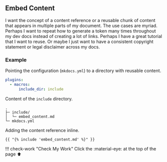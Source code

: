 ## Embed Content

I want the concept of a content reference or a reusable chunk of content that appears in multiple parts of my document. The use cases are myriad. Perhaps I want to repeat how to generate a token many times throughout my dev docs instead of creating a lot of links. Perhaps I have a great tutorial that I want to reuse. Or maybe I just want to have a consistent copyright statement or legal disclaimer across my docs.

### Example

Pointing the configuration (`mkdocs.yml`) to a directory with reusable content.

```yaml
plugins:
  - macros:
      include_dir: include
```

Content of the `include` directory.

``` { .sh .no-copy }
.
├─ include/
│  └─ embed_content.md
└─ mkdocs.yml
```

Adding the content reference inline.

```text
{{ "{% include 'embed_content.md' %}" }}
```

!!! check-work "Check My Work"
    Click the :material-eye: at the top of the page ⬆️
